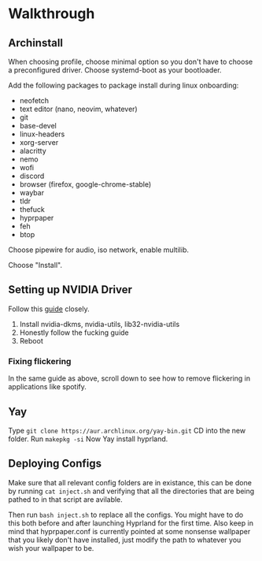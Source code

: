 # Walkthrough
## Archinstall
When choosing profile, choose minimal option so you don't have to choose a preconfigured driver. Choose systemd-boot as your bootloader.

Add the following packages to package install during linux onboarding:
* neofetch
* text editor (nano, neovim, whatever)
* git
* base-devel
* linux-headers
* xorg-server
* alacritty
* nemo
* wofi
* discord
* browser (firefox, google-chrome-stable)
* waybar
* tldr
* thefuck
* hyprpaper
* feh
* btop

Choose pipewire for audio, iso network, enable multilib.

Choose "Install".

## Setting up NVIDIA Driver
Follow this [guide](https://wiki.hyprland.org/Nvidia/) closely.
1. Install nvidia-dkms, nvidia-utils, lib32-nvidia-utils
2. Honestly follow the fucking guide
3. Reboot

### Fixing flickering
In the same guide as above, scroll down to see how to remove flickering in applications like spotify.

## Yay
Type `git clone https://aur.archlinux.org/yay-bin.git`
CD into the new folder.
Run `makepkg -si`
Now Yay install hyprland.

## Deploying Configs
Make sure that all relevant config folders are in existance, this can be done by running `cat inject.sh` and verifying that all the directories that are being pathed to in that script are avilable.

Then run `bash inject.sh` to replace all the configs. You might have to do this both before and after launching Hyprland for the first time. Also keep in mind that hyprpaper.conf is currently pointed at some nonsense wallpaper that you likely don't have installed, just modify the path to whatever you wish your wallpaper to be.
